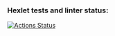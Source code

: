 ### Hexlet tests and linter status:
[![Actions Status](https://github.com/EgorBu4a/java-project-lvl1/workflows/hexlet-check/badge.svg)](https://github.com/EgorBu4a/java-project-lvl1/actions)